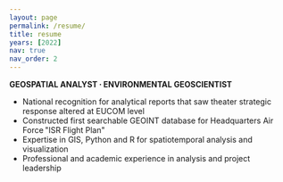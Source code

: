 ```yaml
---
layout: page
permalink: /resume/
title: resume
years: [2022]
nav: true
nav_order: 2
---
```


**GEOSPATIAL  ANALYST ∙ ENVIRONMENTAL GEOSCIENTIST**

* National recognition for analytical reports that saw theater strategic response altered at EUCOM level
* Constructed first searchable GEOINT database for Headquarters Air Force "ISR Flight Plan"
* Expertise in GIS, Python and R for spatiotemporal analysis and visualization
* Professional and academic experience in analysis and project leadership
